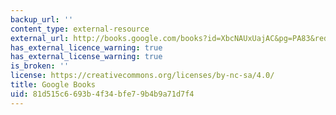 ```yaml
---
backup_url: ''
content_type: external-resource
external_url: http://books.google.com/books?id=XbcNAUxUajAC&pg=PA83&redir_esc=y#v=onepage
has_external_licence_warning: true
has_external_license_warning: true
is_broken: ''
license: https://creativecommons.org/licenses/by-nc-sa/4.0/
title: Google Books
uid: 81d515c6-693b-4f34-bfe7-9b4b9a71d7f4
---
```

